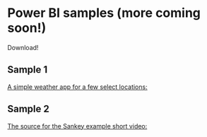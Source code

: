 # Power BI samples (more coming soon!)

Download!

## Sample 1
<a href="https://github.com/HubBry/Portfolio/blob/main/PBI/The%20Weather%20App.pbix">A simple weather app for a few select locations: </a>


## Sample 2
<a href="https://github.com/HubBry/Portfolio/blob/main/PBI/sankey%20upgrade%20example.pbix">The source for the Sankey example short video: </a>
